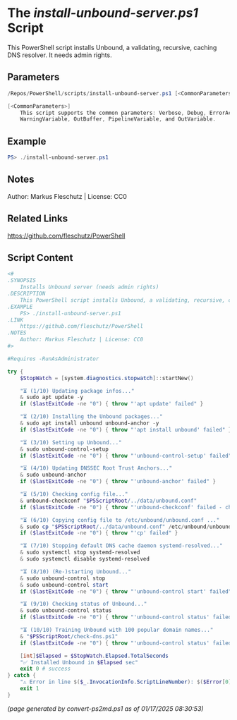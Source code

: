 The *install-unbound-server.ps1* Script
===========================

This PowerShell script installs Unbound, a validating, recursive, caching DNS resolver. It needs admin rights.

Parameters
----------
```powershell
/Repos/PowerShell/scripts/install-unbound-server.ps1 [<CommonParameters>]

[<CommonParameters>]
    This script supports the common parameters: Verbose, Debug, ErrorAction, ErrorVariable, WarningAction, 
    WarningVariable, OutBuffer, PipelineVariable, and OutVariable.
```

Example
-------
```powershell
PS> ./install-unbound-server.ps1

```

Notes
-----
Author: Markus Fleschutz | License: CC0

Related Links
-------------
https://github.com/fleschutz/PowerShell

Script Content
--------------
```powershell
<#
.SYNOPSIS
	Installs Unbound server (needs admin rights)
.DESCRIPTION
	This PowerShell script installs Unbound, a validating, recursive, caching DNS resolver. It needs admin rights.
.EXAMPLE
	PS> ./install-unbound-server.ps1
.LINK
	https://github.com/fleschutz/PowerShell
.NOTES
	Author: Markus Fleschutz | License: CC0
#>

#Requires -RunAsAdministrator

try {
	$StopWatch = [system.diagnostics.stopwatch]::startNew()

	"⏳ (1/10) Updating package infos..."
	& sudo apt update -y
	if ($lastExitCode -ne "0") { throw "'apt update' failed" }

	"⏳ (2/10) Installing the Unbound packages..."
	& sudo apt install unbound unbound-anchor -y
	if ($lastExitCode -ne "0") { throw "'apt install unbound' failed" }

	"⏳ (3/10) Setting up Unbound..."
	& sudo unbound-control-setup
	if ($lastExitCode -ne "0") { throw "'unbound-control-setup' failed" }

	"⏳ (4/10) Updating DNSSEC Root Trust Anchors..."
	& sudo unbound-anchor
	if ($lastExitCode -ne "0") { throw "'unbound-anchor' failed" }

	"⏳ (5/10) Checking config file..."
	& unbound-checkconf "$PSScriptRoot/../data/unbound.conf"
	if ($lastExitCode -ne "0") { throw "'unbound-checkconf' failed - check the syntax" }

	"⏳ (6/10) Copying config file to /etc/unbound/unbound.conf ..."
	& sudo cp "$PSScriptRoot/../data/unbound.conf" /etc/unbound/unbound.conf
	if ($lastExitCode -ne "0") { throw "'cp' failed" }

	"⏳ (7/10) Stopping default DNS cache daemon systemd-resolved..."
	& sudo systemctl stop systemd-resolved
	& sudo systemctl disable systemd-resolved

	"⏳ (8/10) (Re-)starting Unbound..."
	& sudo unbound-control stop
	& sudo unbound-control start
	if ($lastExitCode -ne "0") { throw "'unbound-control start' failed" }

	"⏳ (9/10) Checking status of Unbound..."
	& sudo unbound-control status
	if ($lastExitCode -ne "0") { throw "'unbound-control status' failed" }

	"⏳ (10/10) Training Unbound with 100 popular domain names..."
	& "$PSScriptRoot/check-dns.ps1" 
	if ($lastExitCode -ne "0") { throw "'unbound-control status' failed" }

	[int]$Elapsed = $StopWatch.Elapsed.TotalSeconds
	"✅ Installed Unbound in $Elapsed sec"
	exit 0 # success
} catch {
	"⚠️ Error in line $($_.InvocationInfo.ScriptLineNumber): $($Error[0])"
	exit 1
}
```

*(page generated by convert-ps2md.ps1 as of 01/17/2025 08:30:53)*
